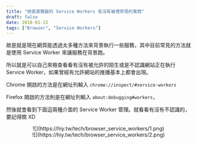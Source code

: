 ```yaml
---
title: "檢查瀏覽器的 Service Workers 有沒有被埋奇怪的東西"
draft: false
date: 2018-01-15
tags: ["Browser", "Service Workers"]
---
```



故是就是現在網頁能透過太多種方法來背景執行一些服務，其中目前常見的方法就是使用 Service Worker 來讓服務在背景跑。

所以就是可以自己來檢查看看有沒有被允許的陌生或是不認識網站正在執行 Service Worker，如果曾經有允許網站的推播基本上都會出現。

<!--more-->

Chrome 開啟的方法是在網址列輸入 `chrome://inspect/#service-workers`

Firefox 開啟的方法則是在網址列輸入 `about:debugging#workers`，

然後就會看到下面這兩種介面的 Service Worker 管理。就看看有沒有不認識的，要記得關 XD

<center>
![](https://hiy.tw/tech/browser_service_workers/1.png)
</center>

<center>
![](https://hiy.tw/tech/browser_service_workers/2.png)
</center>


